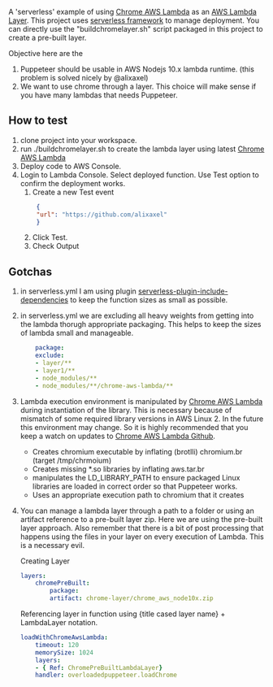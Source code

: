 A 'serverless' example of using [Chrome AWS Lambda](https://github.com/alixaxel/chrome-aws-lambda.git) as an [AWS Lambda Layer](https://docs.aws.amazon.com/lambda/latest/dg/configuration-layers.html).  This project uses [serverless framework](https://serverless.com/) to manage deployment.  You can directly use the "buildchromelayer.sh" script packaged in this project to create a pre-built layer.

Objective here are the 
1. Puppeteer should be usable in AWS Nodejs 10.x lambda runtime.  (this problem is solved nicely by @alixaxel)
2. We want to use chrome through a layer.  This choice will make sense if you have many lambdas that needs Puppeteer.

## How to test
1. clone project into your workspace.
2. run ./buildchromelayer.sh to create the lambda layer using latest [Chrome AWS Lambda](https://github.com/alixaxel/chrome-aws-lambda.git)
3. Deploy code to AWS Console.
4. Login to Lambda Console. Select deployed function.  Use Test option to confirm the deployment works.
    1. Create a new Test event
       ```json
        {
        "url": "https://github.com/alixaxel"
        }       
       ```
    2. Click Test.
    3. Check Output

## Gotchas

1. in serverless.yml I am using plugin [serverless-plugin-include-dependencies](https://www.npmjs.com/package/serverless-plugin-include-dependencies) to keep the function sizes as small as possible.

2. in serverless.yml we are excluding all heavy weights from getting into the lambda thorugh appropriate packaging.  This helps to keep the sizes of lambda small and manageable.
    ```yaml
        package:
        exclude:
        - layer/**
        - layer1/**
        - node_modules/**
        - node_modules/**/chrome-aws-lambda/**
    ```
3. Lambda execution environment is manipulated by [Chrome AWS Lambda](https://github.com/alixaxel/chrome-aws-lambda.git) during instantiation of the library.  This is necessary because of mismatch of some required library versions in AWS Linux 2.  In the future this environment may change.  So it is highly recommended that you keep a watch on updates to [Chrome AWS Lambda Github](https://github.com/alixaxel/chrome-aws-lambda.git).
    * Creates chromium executable by inflating (brotlli) chromium.br (target /tmp/chrmoium)
    * Creates missing *.so libraries by inflating aws.tar.br 
    * manipulates the LD_LIBRARY_PATH to ensure packaged Linux libraries are loaded in correct order so that Puppeteer works.
    * Uses an appropriate execution path to chromium that it creates 

4. You can manage a lambda layer through a path to a folder or using an artifact reference to a pre-built layer zip.  Here we are using the pre-built layer approach.  Also remember that there is a bit of post processing that happens using the files in your layer on every execution of Lambda.  This is a necessary evil.

    Creating Layer
    ```yaml
    layers:
        chromePreBuilt:
            package:
            artifact: chrome-layer/chrome_aws_node10x.zip    

    ```

    Referencing layer in function using {title cased layer name}  + LambdaLayer notation.
    ```yaml
    loadWithChromeAwsLambda:
        timeout: 120
        memorySize: 1024  
        layers:
        - { Ref: ChromePreBuiltLambdaLayer}
        handler: overloadedpuppeteer.loadChrome

    ```
